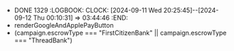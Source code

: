 - DONE 1329
  :LOGBOOK:
  CLOCK: [2024-09-11 Wed 20:25:45]--[2024-09-12 Thu 00:10:31] =>  03:44:46
  :END:
- renderGoogleAndApplePayButton
- (campaign.escrowType === "FirstCitizenBank" || campaign.escrowType === "ThreadBank")
